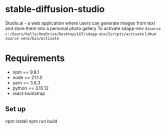 # stable-diffusion-studio
Studio.ai - a web application where users can generate images from text and store them into a personal photo gallery
To activate sdapp-env ``$source c:/Users/hello/OneDrive/Desktop/LUT/sdapp-env/Scripts/activate``
Linux ``source venv/bin/activate``
# Requirements
* npm == 9.8.1
* node == 21.1.0
* yarn == 3.6.3
* python == 3.10.12
* react-bootstrap

## Set up
npm install
npm run build